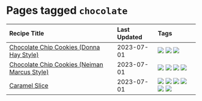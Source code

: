 # Pages tagged `chocolate`

|Recipe Title|Last Updated|Tags
|:---|:---|:---|
|[Chocolate Chip Cookies (Donna Hay Style)](../recipes/chocolatechipcookiesdonnahay.md)|2023-07-01|[![](https://img.shields.io/badge/tag-baked-6685b7)](../tags/baked.md) [![](https://img.shields.io/badge/tag-chocolate-cb29b)](../tags/chocolate.md) [![](https://img.shields.io/badge/tag-dessert-1d5152)](../tags/dessert.md)|
|[Chocolate Chip Cookies (Neiman Marcus Style)](../recipes/chocolatechipcookiesneimanmarcus.md)|2023-07-01|[![](https://img.shields.io/badge/tag-amazing-8ce73b)](../tags/amazing.md) [![](https://img.shields.io/badge/tag-baked-6685b7)](../tags/baked.md) [![](https://img.shields.io/badge/tag-chocolate-cb29b)](../tags/chocolate.md) [![](https://img.shields.io/badge/tag-dessert-1d5152)](../tags/dessert.md)|
|[Caramel Slice](../recipes/caramelslice.md)|2023-07-01|[![](https://img.shields.io/badge/tag-amazing-8ce73b)](../tags/amazing.md) [![](https://img.shields.io/badge/tag-baked-6685b7)](../tags/baked.md) [![](https://img.shields.io/badge/tag-chocolate-cb29b)](../tags/chocolate.md) [![](https://img.shields.io/badge/tag-dairy-f05668)](../tags/dairy.md) [![](https://img.shields.io/badge/tag-dessert-1d5152)](../tags/dessert.md) [![](https://img.shields.io/badge/tag-long_prep_time-acbc2f)](../tags/long_prep_time.md)|